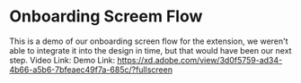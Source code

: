 # Onboarding Screem Flow
This is a demo of our onboarding screen flow for the extension, we weren't able to integrate it into the design in time, but that would have been our next step.
Video Link:
Demo Link: https://xd.adobe.com/view/3d0f5759-ad34-4b66-a5b6-7bfeaec49f7a-685c/?fullscreen
